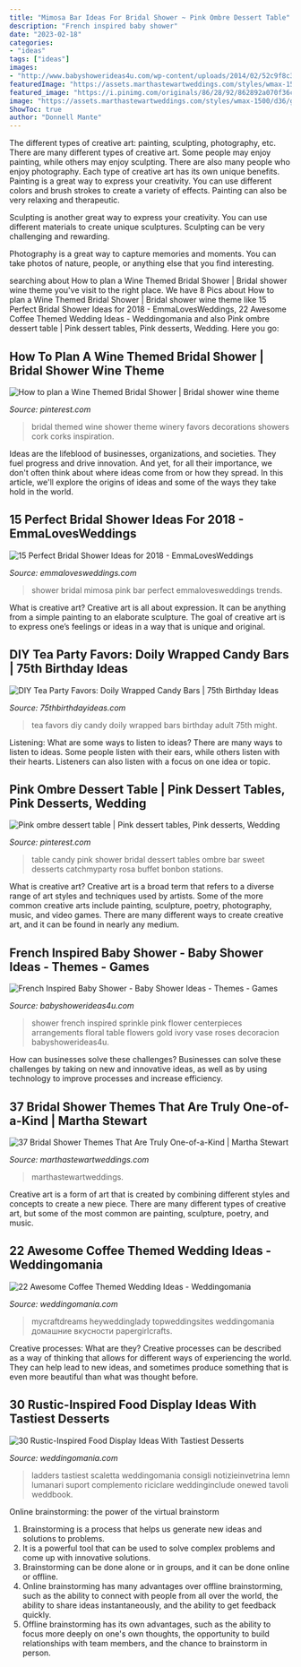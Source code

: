 ```yaml
---
title: "Mimosa Bar Ideas For Bridal Shower ~ Pink Ombre Dessert Table"
description: "French inspired baby shower"
date: "2023-02-18"
categories:
- "ideas"
tags: ["ideas"]
images:
- "http://www.babyshowerideas4u.com/wp-content/uploads/2014/02/52c9f8c381b7a400x.jpg"
featuredImage: "https://assets.marthastewartweddings.com/styles/wmax-1500/d36/glow-event-design-bridal-shower-1016/glow-event-design-bridal-shower-1016.jpg?itok=y90wi8lR"
featured_image: "https://i.pinimg.com/originals/86/28/92/862892a070f36c47b3764674bde72c75.jpg"
image: "https://assets.marthastewartweddings.com/styles/wmax-1500/d36/glow-event-design-bridal-shower-1016/glow-event-design-bridal-shower-1016.jpg?itok=y90wi8lR"
ShowToc: true
author: "Donnell Mante"
---
```



The different types of creative art: painting, sculpting, photography, etc.
There are many different types of creative art. Some people may enjoy painting, while others may enjoy sculpting. There are also many people who enjoy photography. Each type of creative art has its own unique benefits.
Painting is a great way to express your creativity. You can use different colors and brush strokes to create a variety of effects. Painting can also be very relaxing and therapeutic.

Sculpting is another great way to express your creativity. You can use different materials to create unique sculptures. Sculpting can be very challenging and rewarding.

Photography is a great way to capture memories and moments. You can take photos of nature, people, or anything else that you find interesting.

	

		
searching about How to plan a Wine Themed Bridal Shower | Bridal shower wine theme you've visit to the right place. We have 8 Pics about How to plan a Wine Themed Bridal Shower | Bridal shower wine theme like 15 Perfect Bridal Shower Ideas for 2018 - EmmaLovesWeddings, 22 Awesome Coffee Themed Wedding Ideas - Weddingomania and also Pink ombre dessert table | Pink dessert tables, Pink desserts, Wedding. Here you go:
		
    
## How To Plan A Wine Themed Bridal Shower | Bridal Shower Wine Theme

<img loading=lazy src="https://i.pinimg.com/736x/cf/fd/e8/cffde883c59bfa39d6fad954bacf1292--winery-bridal-showers-themed-bridal-showers.jpg" onerror="this.onerror=null;this.src='https://tse3.mm.bing.net/th?id=OIP.RHaqu2YtsUMBpVuV0USJVgHaJ6&amp;pid=15.1';" alt="How to plan a Wine Themed Bridal Shower | Bridal shower wine theme">

_Source: pinterest.com_

>bridal themed wine shower theme winery favors decorations showers cork corks inspiration. 

	

Ideas are the lifeblood of businesses, organizations, and societies. They fuel progress and drive innovation. And yet, for all their importance, we don't often think about where ideas come from or how they spread. In this article, we'll explore the origins of ideas and some of the ways they take hold in the world.

    
## 15 Perfect Bridal Shower Ideas For 2018 - EmmaLovesWeddings

<img loading=lazy src="http://emmalovesweddings.com/wp-content/uploads/2017/11/pink-mimosa-bar-bridal-shower-ideas.jpg" onerror="this.onerror=null;this.src='https://tse2.mm.bing.net/th?id=OIP.AudcbaXD5_HFAuATOXqCpQHaLH&amp;pid=15.1';" alt="15 Perfect Bridal Shower Ideas for 2018 - EmmaLovesWeddings">

_Source: emmalovesweddings.com_

>shower bridal mimosa pink bar perfect emmalovesweddings trends. 

	

What is creative art?
Creative art is all about expression. It can be anything from a simple painting to an elaborate sculpture. The goal of creative art is to express one’s feelings or ideas in a way that is unique and original.

    
## DIY Tea Party Favors: Doily Wrapped Candy Bars | 75th Birthday Ideas

<img loading=lazy src="https://www.75thbirthdayideas.com/wp-content/uploads/2014/03/db55303306994d9d7708fa8a496d3149.jpg" onerror="this.onerror=null;this.src='https://tse1.mm.bing.net/th?id=OIP.DvP61oKXHx9_WV6bYauY2wHaLH&amp;pid=15.1';" alt="DIY Tea Party Favors: Doily Wrapped Candy Bars | 75th Birthday Ideas">

_Source: 75thbirthdayideas.com_

>tea favors diy candy doily wrapped bars birthday adult 75th might. 

	

Listening: What are some ways to listen to ideas?
There are many ways to listen to ideas. Some people listen with their ears, while others listen with their hearts. Listeners can also listen with a focus on one idea or topic.

    
## Pink Ombre Dessert Table | Pink Dessert Tables, Pink Desserts, Wedding

<img loading=lazy src="https://i.pinimg.com/originals/86/28/92/862892a070f36c47b3764674bde72c75.jpg" onerror="this.onerror=null;this.src='https://tse3.mm.bing.net/th?id=OIP.IHOKX9Hesrs08vCW6QCKlQAAAA&amp;pid=15.1';" alt="Pink ombre dessert table | Pink dessert tables, Pink desserts, Wedding">

_Source: pinterest.com_

>table candy pink shower bridal dessert tables ombre bar sweet desserts catchmyparty rosa buffet bonbon stations. 

	

What is creative art?
Creative art is a broad term that refers to a diverse range of art styles and techniques used by artists. Some of the more common creative arts include painting, sculpture, poetry, photography, music, and video games. There are many different ways to create creative art, and it can be found in nearly any medium.

    
## French Inspired Baby Shower - Baby Shower Ideas - Themes - Games

<img loading=lazy src="http://www.babyshowerideas4u.com/wp-content/uploads/2014/02/52c9f8c381b7a400x.jpg" onerror="this.onerror=null;this.src='https://tse3.mm.bing.net/th?id=OIP.DolaNz8tPbdaGVVnCbBr6gAAAA&amp;pid=15.1';" alt="French Inspired Baby Shower - Baby Shower Ideas - Themes - Games">

_Source: babyshowerideas4u.com_

>shower french inspired sprinkle pink flower centerpieces arrangements floral table flowers gold ivory vase roses decoracion babyshowerideas4u. 

	

How can businesses solve these challenges?
Businesses can solve these challenges by taking on new and innovative ideas, as well as by using technology to improve processes and increase efficiency.

    
## 37 Bridal Shower Themes That Are Truly One-of-a-Kind | Martha Stewart

<img loading=lazy src="https://assets.marthastewartweddings.com/styles/wmax-1500/d36/glow-event-design-bridal-shower-1016/glow-event-design-bridal-shower-1016.jpg?itok=y90wi8lR" onerror="this.onerror=null;this.src='https://tse3.mm.bing.net/th?id=OIP.yUUmwgAZ9UJQoBp1puaJ7gHaLI&amp;pid=15.1';" alt="37 Bridal Shower Themes That Are Truly One-of-a-Kind | Martha Stewart">

_Source: marthastewartweddings.com_

>marthastewartweddings. 

	

Creative art is a form of art that is created by combining different styles and concepts to create a new piece. There are many different types of creative art, but some of the most common are painting, sculpture, poetry, and music.

    
## 22 Awesome Coffee Themed Wedding Ideas - Weddingomania

<img loading=lazy src="https://i.weddingomania.com/2016/03/22-awesome-coffee-themed-wedding-ideas-10.jpg" onerror="this.onerror=null;this.src='https://tse4.mm.bing.net/th?id=OIP.8d586gDPyus58rXtTZ0vmAHaLH&amp;pid=15.1';" alt="22 Awesome Coffee Themed Wedding Ideas - Weddingomania">

_Source: weddingomania.com_

>mycraftdreams heyweddinglady topweddingsites weddingomania домашние вкусности papergirlcrafts. 

	

Creative processes: What are they?
Creative processes can be described as a way of thinking that allows for different ways of experiencing the world. They can help lead to new ideas, and sometimes produce something that is even more beautiful than what was thought before.

    
## 30 Rustic-Inspired Food Display Ideas With Tastiest Desserts

<img loading=lazy src="https://i.weddingomania.com/30-rustic-inspired-food-display-ideas-with-tastiest-desserts-24.jpg" onerror="this.onerror=null;this.src='https://tse1.mm.bing.net/th?id=OIP.zLx0NJH924WR4_wBRKLT8AAAAA&amp;pid=15.1';" alt="30 Rustic-Inspired Food Display Ideas With Tastiest Desserts">

_Source: weddingomania.com_

>ladders tastiest scaletta weddingomania consigli notizieinvetrina lemn lumanari suport complemento riciclare weddinginclude onewed tavoli weddbook. 

	

Online brainstorming: the power of the virtual brainstorm
1. Brainstorming is a process that helps us generate new ideas and solutions to problems.
2. It is a powerful tool that can be used to solve complex problems and come up with innovative solutions.
3. Brainstorming can be done alone or in groups, and it can be done online or offline.
4. Online brainstorming has many advantages over offline brainstorming, such as the ability to connect with people from all over the world, the ability to share ideas instantaneously, and the ability to get feedback quickly.
5. Offline brainstorming has its own advantages, such as the ability to focus more deeply on one's own thoughts, the opportunity to build relationships with team members, and the chance to brainstorm in person.

